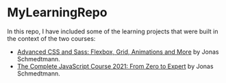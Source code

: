 # MyLearningRepo

In this repo, I have included some of the learning projects that were built in the context of the two courses:

- [Advanced CSS and Sass: Flexbox, Grid, Animations and More](https://www.udemy.com/course/advanced-css-and-sass/) by Jonas Schmedtmann.
- [The Complete JavaScript Course 2021: From Zero to Expert](https://www.udemy.com/course/the-complete-javascript-course/) by Jonas Schmedtmann.
